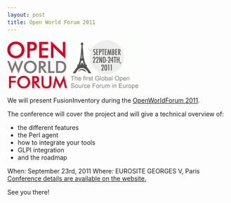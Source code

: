 ```yaml
---
layout: post
title: Open World Forum 2011
---
```


<img src="/news_docs/logo_owf-300x113.png" alt="" title="logo_owf" width="300" height="113" class="aligncenter size-medium wp-image-1256" />

We will present FusionInventory during the [OpenWorldForum 2011](http://www.openworldforum.org/).

The conference will cover the project and will give a technical overview of:
 - the different features
 - the Perl agent
 - how to integrate your tools
 - GLPI integration
 - and the roadmap

When: September 23rd, 2011
Where: EUROSITE GEORGES V, Paris
[Conference details are available on the website.](http://www.openworldforum.org/fre/Conferences/L-inventaire-de-vos-machines-avec-FusionInventory)

See you there!
